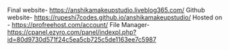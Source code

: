 Final website- https://anshikamakeupstudio.liveblog365.com/
Github website- https://rupeshi7codes.github.io/anshikamakeupstudio/
Hosted on - https://profreehost.com/account/
File Manager- https://cpanel.ezyro.com/panel/indexpl.php?id=80d9730d571f24c5ea5cb725c5de1163ee7c5987
